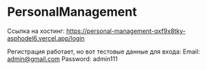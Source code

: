 # PersonalManagement

Ссылка на хостинг: https://personal-management-qxf9x8tky-asphodel6.vercel.app/login

Регистрация работает, но вот тестовые данные для входа:
Email: admin@gmail.com
Password: admin111

